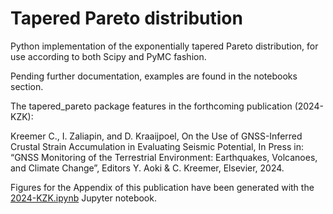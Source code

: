 # Tapered Pareto distribution
Python implementation of the exponentially tapered Pareto distribution, for use according to both Scipy and PyMC fashion.

Pending further documentation, examples are found in the notebooks section.

The tapered_pareto package features in the forthcoming publication (2024-KZK):

Kreemer C., I. Zaliapin, and D. Kraaijpoel, On the Use of GNSS-Inferred Crustal Strain Accumulation in
Evaluating Seismic Potential, In Press in: “GNSS Monitoring of the Terrestrial Environment: Earthquakes, Volcanoes, and Climate Change”, Editors Y. Aoki & C. Kreemer, Elsevier, 2024.

Figures for the Appendix of this publication have been generated with the [2024-KZK.ipynb](/notebooks/2024-KZK.ipynb) Jupyter notebook.

